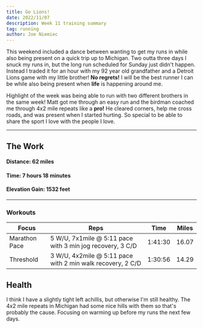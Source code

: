 ```yaml
---
title: Go Lions!
date: 2022/11/07
description: Week 11 training summary
tag: running
author: Joe Niemiec
---
```

This weekend included a dance between wanting to get my runs in while also being present on a quick trip up to Michigan. Two outta three days I snuck my runs in, but the long run scheduled for Sunday just didn't happen. Instead I traded it for an hour with my 92 year old grandfather and a Detroit Lions game with my little brother! **No regrets!** I will be the best runner I can be while also being present when **life** is happening around me.

Highlight of the week was being able to run with two different brothers in the same week! Matt got me through an easy run and the birdman coached me through 4x2 mile repeats like a **pro!** He cleared corners, help me cross roads, and was present when I started hurting. So special to be able to share the sport I love with the people I love.

--------------------------- 

## **The Work**

#### **Distance:** 62 miles

#### **Time:** 7 hours 18 minutes

#### **Elevation Gain:** 1532 feet  

---------------------------

### **Workouts**

<div className="overflow-x-auto">
<table className="min-w-full inline-block text-left">
  <thead className="border-b-2 border-green-500 uppercase bg-slate-100 dark:bg-slate-800">
  <tr>
    <th className="py-3 px-6">Focus </th>
    <th className="py-3 px-6">Reps</th>
    <th className="py-3 px-6">Time</th>
    <th className="py-3 px-6">Miles</th>
  </tr>
  </thead>
  <tr className="bg-white border-b-2 border-green-500 dark:bg-slate-800">
    <td className="py-4 px-6">Marathon Pace</td>
    <td className="py-4 px-6">5 W/U, 7x1mile @ 5:11 pace with 3 min jog recovery, 3 C/D</td>
    <td className="py-4 px-6">1:41:30</td>
    <td className="py-4 px-6">16.07</td>
  </tr>
  <tr className="bg-white border-b-2 border-green-500 dark:bg-slate-800">
    <td className="py-4 px-6">Threshold</td>
    <td className="py-4 px-6">3 W/U, 4x2mile @ 5:11 pace with 2 min walk recovery, 2 C/D</td>
    <td className="py-4 px-6">1:30:56</td>
    <td className="py-4 px-6">14.29</td>
  </tr>
</table>
</div>

## **Health**
I think I have a slightly tight left achillis, but otherwise I'm still healthy. The 4x2 mile repeats in Michigan had some nice hills with them so that's probably the cause. Focusing on warming up before my runs the next few days.
